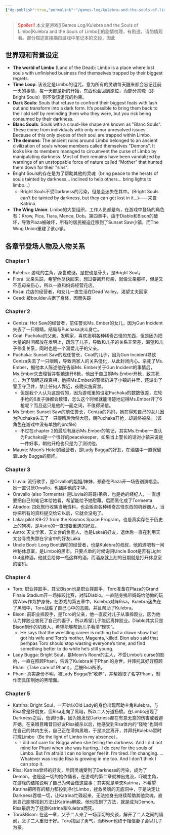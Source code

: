 ```yaml
---
{"dg-publish":true,"permalink":"/games-log/kulebra-and-the-souls-of-limbo-outline/","created":"2025-06-15T14:50:18.135+08:00"}
---
```


> <font color="#ff0000">Spoiler!!</font> 本文是游戏[[Games Log/Kulebra and the Souls of Limbo\|Kulebra and the Souls of Limbo]]的剧情梳理，有剧透，请酌情观看。部分描述直接摘自游戏中笔记本的文段，因此

## 世界观和背景设定

- **The world of Limbo** (Land of the Dead): Limbo is a place where lost souls with unfinished business find themselves trapped by their biggest regrets.
- **Time Loop**: 该设定是Limbo的诅咒，意为所有的灵魂每天醒来都会忘记迁前一天的事情，每一天都是新的开始，东西也会回到原位，而部分灵魂（即Bright Souls）则不受该诅咒的约束。
- **Dark Souls**: Souls that refuse to confront their biggest feats with lash out and transform into a dark form. It’s possible to bring them back to their old self by reminding them who they were, but you risk being consumed by their darkness.
- **Blanc Souls**: Souls with a cloud-like shape are known as "Blanc Souls". These come from individuals with only minor unresolved issues. Because of this only pieces of their soul are trapped within Limbo.
- **The demons**: The ancient ruins around Limbo belonged to an ancient civilization of souls whose members called themselves "Demons". It looks like its members managed to circumvent the curse of Limbo by manipulating darkness. Most of their remains have been vandalized by warnings of an unstoppable force of nature called “Mother” that hunted them down for their "sins".
- Bright Souls的存在是为了帮助其他的灵魂（bring peace to the herats of souls tainted by darkness… inclined to help others… bring lights to limbo…）
	- Bright Souls不受Darkness的污染，但是会迷失在其中。(Bright Souls can’t be tainted by darkness, but they can get lost in it…)——来自Katrina
- **The Wing Union**: Limbo的大型组织，工作人员都是鸟，在游戏中登场的角色有：Krow, Pica, Tiara, Menca, Dob。第四章中，由于Diablo和Bison的破坏，导致Plaza被破坏，所有的居民被迫迁移到了Sunset Saw小镇，而The Wing Union重建了该小镇。

## 各章节登场人物及人物关系

### Chapter 1

- Kulebra: 游戏的主角，身世成谜，是蛇也是骨头，是Bright Soul。
- Flora: 父亲失踪，希望他尽快回来，想过要离开母亲，就像父亲那样，但是又不忍母亲伤心，所以一直和妈妈经营花店。
- Rosa: 花店的经营者，和女儿一直生活在Dead Valley，渴望丈夫回家
- Ceed: 被boulder占据了身体，因而失踪

### Chapter 2

- Ceniza: Hot Saw的经营者，前任警长Ms. Ember的女儿，因为Gun Incident失去了一只眼睛。结局与Puchaka决斗身亡。
- Coal: Puchaka的父亲，发明家，喜欢发明各种稀奇古怪的东西，但是因为把大量的时间都放在发明上，疏忽了儿子，导致和儿子的关系非常差，渴望和儿子修复关系，同时也是一个溺爱儿子的父亲。
- Puchaka: Sunset Saw的现任警长，Coal的儿子，因为Gun Incident导致Ceniza失去了一只眼睛，导致两家人的关系僵化，从此封闭内心。杀死了Ms. Ember，据他本人陈述他在告诉Ms. Ember关于Gun Incident的事情后，Ms.Ember失去理智并朝他连开6枪，他出于自卫朝Ms.Ember开枪，致其死亡，为了隐瞒这段真相，他把Ms.Ember的警徽扔进了小镇的井里，还派出了警卫守卫井，禁止任何人靠近，夜晚实施宵禁。
	- 但是我个人认为这是假的，因为游戏里的设定Puchaka的数数很差，左轮手枪的6发子弹都会数错，怎么这个时候就能清楚地记得Ms.Ember开了6枪呢？而且这只是他的一面之词，不值得采信。
- Ms.Ember: Sunset Saw的前任警长，Ceniza的妈妈，她在得知自己的女儿因为Puchaka失去了一只眼睛后勃然大怒，朝Puchaka开枪，却最终被杀。（该角色在游戏中没有单独的profile）
	- 不过在chapter 2的最后有展示Ms.Ember的笔记，其实Ms.Ember一直认为Puchaka是一个很好的peacekeeper，如果当上警长的话对小镇来说是一件好事，朝他开枪也只是为了测试他。
- Mauve: Moon’s Hotel的经营者，是Lady Bugga的好友，在酒店中一直保留着Lady Bugga的房间。

### Chapter 3 

- Lluvia: 流行歌手，是Orvallo的姐姐/妹妹，预备在Plaza开一场告别演唱会。她一直讨厌Orvallo，也嫉妒他的才华。
- Oravallo (also Tormenta): 是Lluvia的哥哥/弟弟，也是她的经纪人，一直想要把自己的笔记本给她看，希望能给予她慰藉。后面黑化成了Tormenta
- Abadoo: 四处旅行收集当地资料，也会贩卖各种稀奇古怪东西的机器商人，当你把所有的资料提交给它以后，它就会没电了。
- Laka: pilot K9-27 from the Kosmos Space Program，也是真实存在于历史上的狗狗，是Astro的一直想要重遇的好友。
- Astro: 天文学家，天文台的负责人，也是Laka的好友，退休后一直在利用天文台寻找失踪在宇宙中的好友Laka
- Uncle Boot: Long Boot酒吧的经营者，也是Kulebra的叔叔，他的酒吧有一间神秘休息室，是Limbo的黑市。只要点单的时候询问Uncle Boot是否有Light Out这种酒，他就会给你一瓶这样的酒，而酒身就上刻的日期就是打开休息室的密码。

### Chapter 4

- Toro: 职业摔跤手，其父Bison也是职业摔跤手，Toro准备在Plaza的Grand Finale Stadium开一场摔跤比赛，对阵Diablo。一直随身携带妈妈给他做的玩偶Wow作为护身符。在游戏的第五章中，Kulebra对阵Risa，Kulebra迷失在了黑暗中，Toro战胜了自己心中的恶魔，并且帮助了Kulebra。
- Bison: 前职业摔跤手，是Toro的父亲，他一直反对儿子从事摔跤业，因为他认为摔跤业害死了自己的妻子，所以希望儿子能远离摔跤业。Diablo其实只是Bison制作的机器人，希望能够帮助儿子看清“现实”。
	- He says that the wrestling career is nothing but a clown show that got his wife and Toro’s mother, Magenta, killed. Bion also said that perhpas Toro should stop wasting everyone’s time, and find something better to do while he’s still young.
- Lady Bugga: Bright Soul，是Moon’s Room的主人，不受Limbo’s curse的影响，一直在照顾Phani，告诉了Kulebra关于Phani的身世，并拜托其好好照顾Phani（Take care of Phani），后被Risa所杀。
- Phani: 真实身份不明，被Lady Bugga所“收养”，并帮她取了名字Phani，制作面具压制她的黑暗面。

### Chapter 5

- Katrina: Bright Soul，一开始以Old Lady的身份出现帮助主角Kulebra，与Risa曾是好朋友，但Risa走向了黑暗，所以二人分道扬镳。在Limbo出现了Darkness之后，低调行事，因为她发现Darkness都在有意无意的伤害或者避开她。在亲眼目睹昔日好友Risa被杀以后，她感受到Risa体内的“怪物”也同样在自己的体内生长，自己正在滑向黑暗，于是决定离开，并拜托Kulebra暂时打理Limbo（Be the light of Limbo in my absence）。
	- I did not care for Bugga when she felling the darkness. And I did not mind for Phani when she was hurting…I do care for the souls of Limbo. But I’m afraid I can no longer feel it. I’m tired. I’m changing. … Whatever was inside Risa is growing in me too. And I don’t think I can stop it. 
- Risa: Katrina曾经的好友，后因灵魂受到了Darkness的污染，成为了Demon，也是这一切的始作俑者，在游戏的第二章就神出鬼没，吓唬主角，在游戏的结尾说明了自己为何会做这些事：其实就是单恋Katrina，不希望Katrina把所有的精力都投到净化Limbo，拯救灵魂的无底洞中，于是决定让Darkness吞噬一切，让Katrina忙碌起来，无法抽身去继续帮助其他灵魂，直到自己能够找到方法让Katrina解脱。他也找到了方法，就是成为Demon。Risa最后为了拯救Katrina和Kulebra而死。
- Toro&Bison: 在这一章，父子二人来了一场深切的交谈，解开了二人之间的隔阂，父子二人重归于好。Toro找回了勇气，而Bison也终于相信妻子会以儿子为豪。